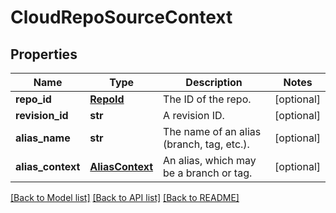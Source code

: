 # CloudRepoSourceContext

## Properties
Name | Type | Description | Notes
------------ | ------------- | ------------- | -------------
**repo_id** | [**RepoId**](RepoId.md) | The ID of the repo. | [optional] 
**revision_id** | **str** | A revision ID. | [optional] 
**alias_name** | **str** | The name of an alias (branch, tag, etc.). | [optional] 
**alias_context** | [**AliasContext**](AliasContext.md) | An alias, which may be a branch or tag. | [optional] 

[[Back to Model list]](../README.md#documentation-for-models) [[Back to API list]](../README.md#documentation-for-api-endpoints) [[Back to README]](../README.md)


